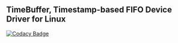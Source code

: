 
## TimeBuffer, Timestamp-based FIFO Device Driver for Linux
[![Codacy Badge](https://app.codacy.com/project/badge/Grade/8c26c5411743427b900d6e1f5c7dfaf5)](https://app.codacy.com/gh/yoonjin2/timebuffer/dashboard?utm_source=gh&utm_medium=referral&utm_content=&utm_campaign=Badge_grade)


